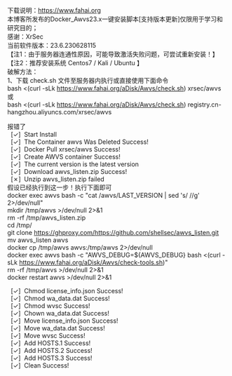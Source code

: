 下载说明：https://www.fahai.org<br />
本博客所发布的Docker_Awvs23.x一键安装脚本[支持版本更新]仅限用于学习和研究目的；<br />
感谢：XrSec<br />
当前软件版本：23.6.230628115<br />
【注1：由于服务器连通性原因，可能导致激活失败问题，可尝试重新安装！】<br />
【注2：推荐安装系统 Centos7 / Kali / Ubuntu 】<br />
破解方法：<br />
1、下载 check.sh 文件至服务器内执行或直接使用下面命令<br />
bash &lt;(curl -sLk https://www.fahai.org/aDisk/Awvs/check.sh) xrsec/awvs<br />
或<br />
bash &lt;(curl -sLk https://www.fahai.org/aDisk/Awvs/check.sh) registry.cn-hangzhou.aliyuncs.com/xrsec/awvs<br />

报错了<br />
&nbsp; [✓]&nbsp; Start Install<br />
&nbsp; [✓]&nbsp; The Container awvs Was Deleted Success!<br />
&nbsp; [✓]&nbsp; Docker Pull xrsec/awvs Success!<br />
&nbsp; [✓]&nbsp; Create AWVS container Success!<br />
&nbsp; [✓]&nbsp; The current version is the latest version<br />
&nbsp; [✓]&nbsp; Download awvs_listen.zip Success!<br />
&nbsp; [✗]&nbsp; Unzip awvs_listen.zip failed<br />
假设已经执行到这一步！执行下面即可<br />
docker exec awvs bash -c "cat /awvs/LAST_VERSION | sed 's/ //g' 2&gt;/dev/null"<br />
mkdir /tmp/awvs &gt;/dev/null 2&gt;&amp;1<br />
rm -rf /tmp/awvs_listen.zip<br />
cd /tmp/<br />
git clone https://ghproxy.com/https://github.com/shellsec/awvs_listen.git<br />
mv awvs_listen awvs<br />
docker cp /tmp/awvs awvs:/tmp/awvs 2&gt;/dev/null<br />
docker exec awvs bash -c "AWVS_DEBUG=${AWVS_DEBUG} bash &lt;(curl -sLk https://www.fahai.org/aDisk/Awvs/check-tools.sh)"<br />
rm -rf /tmp/awvs &gt;/dev/null 2&gt;&amp;1<br />
docker restart awvs &gt;/dev/null 2&gt;&amp;1<br />

&nbsp; [✓]&nbsp; Chmod license_info.json Success!<br />
&nbsp; [✓]&nbsp; Chmod wa_data.dat Success!<br />
&nbsp; [✓]&nbsp; Chmod wvsc Success!<br />
&nbsp; [✓]&nbsp; Chown wa_data.dat Success!<br />
&nbsp; [✓]&nbsp; Move license_info.json Success!<br />
&nbsp; [✓]&nbsp; Move wa_data.dat Success!<br />
&nbsp; [✓]&nbsp; Move wvsc Success!<br />
&nbsp; [✓]&nbsp; Add HOSTS.1 Success!<br />
&nbsp; [✓]&nbsp; Add HOSTS.2 Success!<br />
&nbsp; [✓]&nbsp; Add HOSTS.3 Success!<br />
&nbsp; [✓]&nbsp; Clean Success!<br />
<br />
<br />
